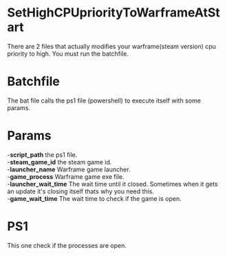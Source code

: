 # SetHighCPUpriorityToWarframeAtStart
There are 2 files that actually modifies your warframe(steam version) cpu priority to high. You must run the batchfile.
# Batchfile
The bat file calls the ps1 file (powershell) to execute itself with some params.
 # Params
-**script_path** the ps1 file. <br/>
-**steam_game_id** the steam game id. <br/>
-**launcher_name** Warframe game launcher. <br/>
-**game_process** Warframe game exe file. <br/>
-**launcher_wait_time** The wait time until it closed. Sometimes when it gets an update it's closing itself thats why you need this. <br/>
-**game_wait_time** The wait time to check if the game is open.
# PS1
This one check if the processes are open.
